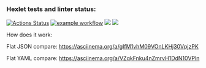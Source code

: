 ### Hexlet tests and linter status:
[![Actions Status](https://github.com/DmitriyLazarev/frontend-project-lvl2/workflows/hexlet-check/badge.svg)](https://github.com/DmitriyLazarev/frontend-project-lvl2/actions)
[![example workflow](https://github.com/DmitriyLazarev/frontend-project-lvl2/actions/workflows/analyse.yml/badge.svg)](https://github.com/DmitriyLazarev/frontend-project-lvl2/actions)
<a href="https://codeclimate.com/github/DmitriyLazarev/frontend-project-lvl2/maintainability"><img src="https://api.codeclimate.com/v1/badges/31f30e62135f6cb6a715/maintainability" /></a>
<a href="https://codeclimate.com/github/DmitriyLazarev/frontend-project-lvl2/test_coverage"><img src="https://api.codeclimate.com/v1/badges/31f30e62135f6cb6a715/test_coverage" /></a>

How does it work: 

Flat JSON compare: https://asciinema.org/a/gIfM1vhM09VOnLKHj30VpjzPK

Flat YAML compare: https://asciinema.org/a/VZqkFnku4nZmrvH1DdN10VPln
